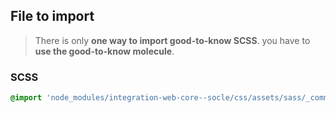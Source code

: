 ## File to import

> There is only **one way to import good-to-know SCSS**. you have to **use the good-to-know molecule**.


### SCSS

```scss
@import 'node_modules/integration-web-core--socle/css/assets/sass/_common/06-molecules/_good-to-know.molecules.scss';
```
